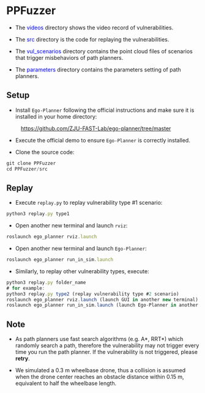 # PPFuzzer

- The <font color=blue>videos</font> directory shows the video record of vulnerabilities.

- The <font color=blue>src</font> directory is the code for replaying the vulnerabilities.

- The <font color=blue>vul_scenarios</font> directory contains the point cloud files of scenarios that trigger misbehaviors of path planners.

- The <font color=blue>parameters</font> directory contains the parameters setting of path planners.

## Setup

- Install `Ego-Planner` following the official instructions and make sure it is installed in your home directory:  

  &emsp;<https://github.com/ZJU-FAST-Lab/ego-planner/tree/master>

- Execute the official demo to ensure `Ego-Planner` is correctly installed.

- Clone the source code:

```javascript
git clone PPFuzzer
cd PPFuzzer/src
```


## Replay 

- Execute `replay.py` to replay vulnerability type #1 scenario:
```javascript
python3 replay.py type1
```

- Open another new terminal and launch `rviz`:
```javascript
roslaunch ego_planner rviz.launch
```

- Open another new terminal and launch `Ego-Planner`:
```javascript
roslaunch ego_planner run_in_sim.launch
```

- Similarly, to replay other vulnerability types, execute:
```javascript
python3 replay.py folder_name
# for example:
python3 replay.py type2 (replay vulnerability type #2 scenario)
roslaunch ego_planner rviz.launch (launch GUI in another new terminal)
roslaunch ego_planner run_in_sim.launch (launch Ego-Planner in another new terminal)
```

## Note
- As path planners use fast search algorithms (e.g. A*, RRT*) which randomly search a path, therefore the vulnerability may not trigger every time you run the path planner. If the vulnerability is not triggered, please **retry**.

- We simulated a 0.3 m wheelbase drone, thus a collision is assumed when the drone center reaches an obstacle distance within 0.15 m, equivalent to half the wheelbase length.
